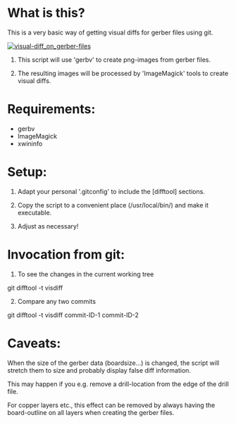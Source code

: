 
What is this?
=============

This is a very basic way of getting visual diffs for gerber files using git.

[![visual-diff_on_gerber-files](/pics/gerber-visual-diff.png)](/scripts/visual-diffs_on_gerber-files/pics/gerber-visual-diff.png)

1) This script will use 'gerbv' to create png-images from gerber files.

2) The resulting images will be processed by 'ImageMagick' tools to create
   visual diffs.


Requirements:
=============

* gerbv
* ImageMagick
* xwininfo


Setup:
======

1) Adapt your personal '.gitconfig' to include the [difftool] sections.

2) Copy the script to a convenient place (/usr/local/bin/) and make it executable.

3) Adjust as necessary!


Invocation from git:
====================

1) To see the changes in the current working tree

git difftool -t visdiff

2) Compare any two commits

git difftool -t visdiff commit-ID-1 commit-ID-2


Caveats:
========

When the size of the gerber data (boardsize...) is changed, the script
will stretch them to size and probably display false diff information.

This may happen if you e.g. remove a drill-location from the edge of
the drill file.

For copper layers etc., this effect can be removed by always having the
board-outline on all layers when creating the gerber files.

